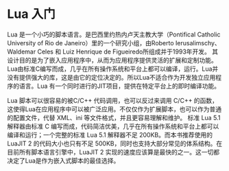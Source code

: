 # Lua 入门


Lua 是一个小巧的脚本语言。是巴西里约热内卢天主教大学（Pontifical Catholic University of Rio de Janeiro）里的一个研究小组，由Roberto Ierusalimschy、Waldemar Celes 和 Luiz Henrique de Figueiredo所组成并于1993年开发。 其设计目的是为了嵌入应用程序中，从而为应用程序提供灵活的扩展和定制功能。Lua由标准C编写而成，几乎在所有操作系统和平台上都可以编译，运行。Lua并没有提供强大的库，这是由它的定位决定的。所以Lua不适合作为开发独立应用程序的语言。Lua 有一个同时进行的JIT项目，提供在特定平台上的即时编译功能。

Lua 脚本可以很容易的被C/C++ 代码调用，也可以反过来调用 C/C++ 的函数，这使得Lua在应用程序中可以被广泛应用。不仅仅作为扩展脚本，也可以作为普通的配置文件，代替 XML、ini 等文件格式，并且更容易理解和维护。 标准 Lua 5.1 解释器由标准 C 编写而成，代码简洁优美，几乎在所有操作系统和平台上都可以编译和运行；一个完整的标准 Lua 5.1 解释器不足 200KB。而本书推荐使用的
LuaJIT 2 的代码大小也只有不足 500KB，同时也支持大部分常见的体系结构。在目前所有脚本语言引擎中，LuaJIT 2 实现的速度应该算是最快的之一。这一切都决定了Lua是作为嵌入式脚本的最佳选择。
